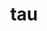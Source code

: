 ---
title: "tau"
layout: cache
categories: [package, develop-2023-05-21]
meta: {"versions": ["2.32"], "compilers": ["gcc@=11.1.0"], "oss": ["ubuntu20.04"], "platforms": ["linux"], "targets": ["ppc64le", "x86_64_v3"], "stacks": ["e4s", "e4s-power", "root"], "num_specs": 5, "num_specs_by_stack": {"e4s-power": 2, "root": 5, "e4s": 3}}
spec_details: [{"hash": "fawirxaugtr2jo3ehrzp3mz33kut4xx2", "compiler": "gcc@=11.1.0", "versions": ["2.32"], "os": "ubuntu20.04", "platform": "linux", "target": "ppc64le", "variants": ["~adios2", "+binutils", "build_system=generic", "~comm", "~craycnl", "~cuda", "+elf", "+fortran", "~gasnet", "+io", "~level_zero", "+libdwarf", "+libunwind", "~likwid", "+mpi", "~ompt", "~opari", "~opencl", "~openmp", "+otf2", "+papi", "+pdt", "~phase", "~ppc64le", "~profileparam", "+pthreads", "+python", "~rocm", "~rocprofiler", "~roctracer", "~scorep", "~shmem", "~sqlite", "~x86_64"], "stacks": ["e4s-power", "root"], "size": "-", "tarball": "https://binaries.spack.io/releases/develop-2023-05-21/build_cache/linux-ubuntu20.04-ppc64le/gcc-11.1.0/tau-2.32/linux-ubuntu20.04-ppc64le-gcc-11.1.0-tau-2.32-fawirxaugtr2jo3ehrzp3mz33kut4xx2.spack"}, {"hash": "dzm6utbievtw7w6kvhp5hc7xmgterpvh", "compiler": "gcc@=11.1.0", "versions": ["2.32"], "os": "ubuntu20.04", "platform": "linux", "target": "ppc64le", "variants": ["~adios2", "+binutils", "build_system=generic", "~comm", "~craycnl", "+cuda", "+elf", "+fortran", "~gasnet", "+io", "~level_zero", "+libdwarf", "+libunwind", "~likwid", "+mpi", "~ompt", "~opari", "~opencl", "~openmp", "+otf2", "+papi", "+pdt", "~phase", "~ppc64le", "~profileparam", "+pthreads", "~python", "~rocm", "~rocprofiler", "~roctracer", "~scorep", "~shmem", "~sqlite", "~x86_64"], "stacks": ["e4s-power", "root"], "size": "-", "tarball": "https://binaries.spack.io/releases/develop-2023-05-21/build_cache/linux-ubuntu20.04-ppc64le/gcc-11.1.0/tau-2.32/linux-ubuntu20.04-ppc64le-gcc-11.1.0-tau-2.32-dzm6utbievtw7w6kvhp5hc7xmgterpvh.spack"}, {"hash": "7765evp3wisxuc7uedv2exbiaaeirjtt", "compiler": "gcc@=11.1.0", "versions": ["2.32"], "os": "ubuntu20.04", "platform": "linux", "target": "x86_64_v3", "variants": ["~adios2", "+binutils", "build_system=generic", "~comm", "~craycnl", "+cuda", "+elf", "+fortran", "~gasnet", "+io", "~level_zero", "+libdwarf", "+libunwind", "~likwid", "+mpi", "~ompt", "~opari", "~opencl", "~openmp", "+otf2", "+papi", "+pdt", "~phase", "~ppc64le", "~profileparam", "+pthreads", "~python", "~rocm", "~rocprofiler", "~roctracer", "~scorep", "~shmem", "~sqlite", "~x86_64"], "stacks": ["root", "e4s"], "size": "-", "tarball": "https://binaries.spack.io/releases/develop-2023-05-21/build_cache/linux-ubuntu20.04-x86_64_v3/gcc-11.1.0/tau-2.32/linux-ubuntu20.04-x86_64_v3-gcc-11.1.0-tau-2.32-7765evp3wisxuc7uedv2exbiaaeirjtt.spack"}, {"hash": "xr6tj7qqlfwfiv4njv7kztbpgiseyu5m", "compiler": "gcc@=11.1.0", "versions": ["2.32"], "os": "ubuntu20.04", "platform": "linux", "target": "x86_64_v3", "variants": ["~adios2", "+binutils", "build_system=generic", "~comm", "~craycnl", "~cuda", "+elf", "+fortran", "~gasnet", "+io", "~level_zero", "+libdwarf", "+libunwind", "~likwid", "+mpi", "~ompt", "~opari", "~opencl", "~openmp", "+otf2", "+papi", "+pdt", "~phase", "~ppc64le", "~profileparam", "+pthreads", "+python", "~rocm", "~rocprofiler", "~roctracer", "~scorep", "~shmem", "~sqlite", "~x86_64"], "stacks": ["root", "e4s"], "size": "-", "tarball": "https://binaries.spack.io/releases/develop-2023-05-21/build_cache/linux-ubuntu20.04-x86_64_v3/gcc-11.1.0/tau-2.32/linux-ubuntu20.04-x86_64_v3-gcc-11.1.0-tau-2.32-xr6tj7qqlfwfiv4njv7kztbpgiseyu5m.spack"}, {"hash": "qdg67hqhojxapldcinbu2kph4qjhb4as", "compiler": "gcc@=11.1.0", "versions": ["2.32"], "os": "ubuntu20.04", "platform": "linux", "target": "x86_64_v3", "variants": ["~adios2", "+binutils", "build_system=generic", "~comm", "~craycnl", "~cuda", "+elf", "+fortran", "~gasnet", "+io", "~level_zero", "+libdwarf", "+libunwind", "~likwid", "+mpi", "~ompt", "~opari", "~opencl", "~openmp", "+otf2", "+papi", "+pdt", "~phase", "~ppc64le", "~profileparam", "+pthreads", "~python", "+rocm", "~rocprofiler", "~roctracer", "~scorep", "~shmem", "~sqlite", "~x86_64"], "stacks": ["root", "e4s"], "size": "-", "tarball": "https://binaries.spack.io/releases/develop-2023-05-21/build_cache/linux-ubuntu20.04-x86_64_v3/gcc-11.1.0/tau-2.32/linux-ubuntu20.04-x86_64_v3-gcc-11.1.0-tau-2.32-qdg67hqhojxapldcinbu2kph4qjhb4as.spack"}]
---